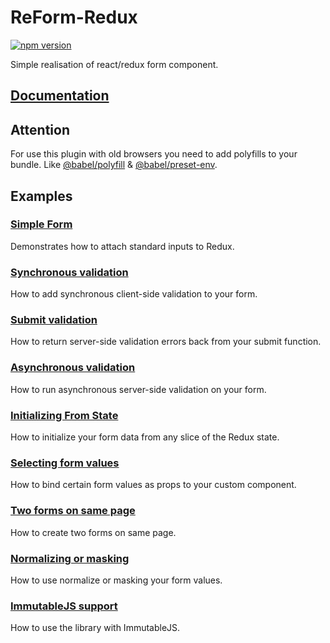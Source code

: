 # ReForm-Redux
[![npm version](https://badge.fury.io/js/reform-redux.svg)](https://badge.fury.io/js/reform-redux)

Simple realisation of react/redux form component.

## [Documentation](docs.md)

## Attention

For use this plugin with old browsers you need to add polyfills to your bundle. Like [@babel/polyfill](https://github.com/babel/babel/tree/master/packages/babel-polyfill) & [@babel/preset-env](https://github.com/babel/babel/tree/master/packages/babel-preset-env).

## Examples

### [Simple Form](https://codesandbox.io/s/lpmkpv7m57)

Demonstrates how to attach standard inputs to Redux.

### [Synchronous validation](https://codesandbox.io/s/nnvzv3nnvl)

How to add synchronous client-side validation to your form.

### [Submit validation](https://codesandbox.io/s/474vwxzn4)

How to return server-side validation errors back from your submit function.

### [Asynchronous validation](https://codesandbox.io/s/x77530kr4)

How to run asynchronous server-side validation on your form.

### [Initializing From State](https://codesandbox.io/s/wnynw97x0k)

How to initialize your form data from any slice of the Redux state.

### [Selecting form values](https://codesandbox.io/s/04ow975qyv)

How to bind certain form values as props to your custom component.

### [Two forms on same page](https://codesandbox.io/s/7zx59o8316)

How to create two forms on same page.

### [Normalizing or masking](https://codesandbox.io/s/1qz08x6x9q)

How to use normalize or masking your form values.

### [ImmutableJS support](https://codesandbox.io/s/pkvo883w47)

How to use the library with ImmutableJS.
